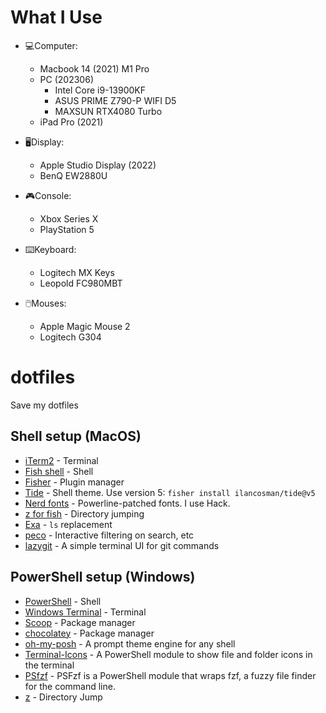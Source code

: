 # What I Use

- 💻Computer: 
    - Macbook 14 (2021) M1 Pro
    - PC (202306)
        - Intel Core i9-13900KF
        - ASUS PRIME Z790-P WIFI D5  
        - MAXSUN RTX4080 Turbo
    - iPad Pro (2021)
- 🖥️Display:
    - Apple Studio Display (2022)
    - BenQ EW2880U

- 🎮Console:
    - Xbox Series X
    - PlayStation 5

- ⌨️Keyboard: 
    - Logitech MX Keys
    - Leopold FC980MBT
- 🖱️Mouses: 
    - Apple Magic Mouse 2
    - Logitech G304



# dotfiles
Save my dotfiles


## Shell setup (MacOS)
- [iTerm2](https://iterm2.com/) - Terminal
- [Fish shell](https://fishshell.com/) - Shell
- [Fisher](https://github.com/jorgebucaran/fisher) - Plugin manager
- [Tide](https://github.com/IlanCosman/tide) - Shell theme. Use version 5: `fisher install ilancosman/tide@v5`
- [Nerd fonts](https://github.com/ryanoasis/nerd-fonts) - Powerline-patched fonts. I use Hack.
- [z for fish](https://github.com/jethrokuan/z) - Directory jumping
- [Exa](https://the.exa.website/) - `ls` replacement
- [peco](https://github.com/peco/peco) - Interactive filtering on search, etc
- [lazygit](https://github.com/jesseduffield/lazygit) - A simple terminal UI for git commands


## PowerShell setup (Windows)
- [PowerShell](https://github.com/PowerShell/PowerShell) - Shell
- [Windows Terminal](https://apps.microsoft.com/store/detail/windows-terminal/9N0DX20HK701) - Terminal
- [Scoop](https://scoop.sh/) - Package manager
- [chocolatey](https://chocolatey.org/) - Package manager
- [oh-my-posh](https://ohmyposh.dev/) - A prompt theme engine for any shell
- [Terminal-Icons](https://github.com/devblackops/Terminal-Icons) - A PowerShell module to show file and folder icons in the terminal
- [PSfzf](https://github.com/kelleyma49/PSFzf) - PSFzf is a PowerShell module that wraps fzf, a fuzzy file finder for the command line.
- [z](https://www.powershellgallery.com/packages/z) - Directory Jump
